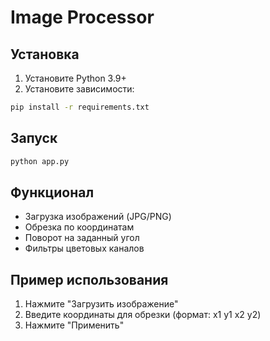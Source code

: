 # Image Processor

## Установка
1. Установите Python 3.9+
2. Установите зависимости:
```cmd
pip install -r requirements.txt
```

## Запуск
```cmd
python app.py
```

## Функционал
- Загрузка изображений (JPG/PNG)
- Обрезка по координатам
- Поворот на заданный угол
- Фильтры цветовых каналов

## Пример использования
1. Нажмите "Загрузить изображение"
2. Введите координаты для обрезки (формат: x1 y1 x2 y2)
3. Нажмите "Применить"